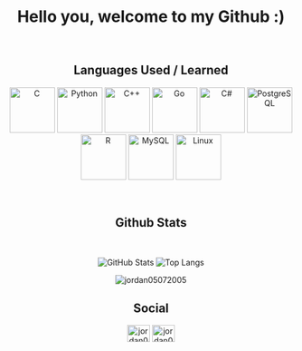 <div align="center">
  
# **Hello you, welcome to my Github :)**  

<br/>  

## **Languages ​​Used / Learned**  

<p align="center">  
<img src="https://profilinator.rishav.dev/skills-assets/c-original.svg" alt="C" height="80" />
  <img src="https://profilinator.rishav.dev/skills-assets/python-original.svg" alt="Python" height="80" />
<img src="https://profilinator.rishav.dev/skills-assets/cplusplus-original.svg" alt="C++" height="80" />
  <img src="https://profilinator.rishav.dev/skills-assets/go-original.svg" alt="Go" height=80" />
<img src="https://profilinator.rishav.dev/skills-assets/csharp-original.svg" alt="C#" height="80" />
<img src="https://profilinator.rishav.dev/skills-assets/postgresql-original-wordmark.svg" alt="PostgreSQL" height="80" />
<img src="https://profilinator.rishav.dev/skills-assets/r.svg" alt="R" height="80" />
  <img src="https://profilinator.rishav.dev/skills-assets/mysql-original-wordmark.svg" alt="MySQL" height="80" />
<img src="https://profilinator.rishav.dev/skills-assets/linux-original.svg" alt="Linux" height="80" /></p>

<br/>  

## Github Stats  

<br/>

![GitHub Stats](https://github-readme-stats.vercel.app/api?username=jordan05072005&theme=dark) 
![Top Langs](https://github-readme-stats.vercel.app/api/top-langs?username=jordan05072005&layout=compact&langs_count=10&theme=radical)

<img src="https://komarev.com/ghpvc/?username=jordan05072005&label=Profile%20views&color=0e75b6&style=flat" alt="jordan05072005" />

## Social
<p align="center">
<a href="https://instagram.com/jordan050705" target="blank"><img align="center" src="https://raw.githubusercontent.com/rahuldkjain/github-profile-readme-generator/master/src/images/icons/Social/instagram.svg" alt="jordan050705" height="30" width="40" /></a>
<a href="https://discord.gg/jordan0507" target="blank"><img align="center" src="https://raw.githubusercontent.com/rahuldkjain/github-profile-readme-generator/master/src/images/icons/Social/discord.svg" alt="jordan0507" height="30" width="40" /></a></p>

</div>
